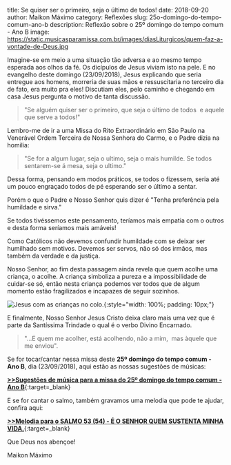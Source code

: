 title: Se quiser ser o primeiro, seja o último de todos!
date: 2018-09-20
author: Maikon Máximo
category: Reflexões
slug: 25o-domingo-do-tempo-comum-ano-b
description: Reflexão sobre o 25º domingo do tempo comum - Ano B
image: https://static.musicasparamissa.com.br/images/diasLiturgicos/quem-faz-a-vontade-de-Deus.jpg

Imagine-se em meio a uma situação tão adversa e ao mesmo tempo esperada aos olhos da fé. 
Os dicípulos de Jesus viviam isto na pele. E no evangelho deste domingo (23/09/2018),
Jesus explicando que seria entregue aos homens, morreria de suas mãos e ressuscitaria no terceiro dia de fato,
era muito pra eles! 
Discutiam eles, pelo caminho e chegando em casa Jesus pergunta o motivo de tanta discussão.

>"Se alguém quiser ser o primeiro,
que seja o último de todos 
e aquele que serve a todos!" 

Lembro-me de ir a uma Missa do Rito Extraordinário em São Paulo na Venerável Ordem Terceira de Nossa Senhora do Carmo, e o Padre dizia na homilia:

>"Se for a algum lugar, seja o ultimo, seja o mais humilde. Se todos sentarem-se á mesa, seja o ultimo." 

Dessa forma, pensando em modos práticos, se todos o fizessem, seria até um pouco engraçado todos de pé esperando ser o último a sentar. 

Porém o que o Padre e Nosso Senhor quis dizer é "Tenha preferência pela humildade e sirva."

Se todos tivéssemos este pensamento, teríamos mais empatia com o outros e desta forma seríamos mais amáveis!

Como Católicos não devemos confundir humildade com se deixar ser humilhado sem motivos.
Devemos ser servos, não só dos irmãos, mas também da verdade e da justiça.

Nosso Senhor, ao fim desta passagem ainda revela que quem acolhe uma criança, o acolhe.
A criança simboliza a pureza e a impossibilidade de cuidar-se só,
então nesta criança podemos ver todos que de algum momento estão fragilizados e incapazes de seguir sozinhos.

![Jesus com as crianças no colo.](https://static.musicasparamissa.com.br/images/diasLiturgicos/quem-faz-a-vontade-de-Deus.jpg){:style="width: 100%; padding: 10px;"}

E finalmente, Nosso Senhor Jesus Cristo deixa claro mais uma vez que é parte da Santíssima Trindade o qual é o verbo Divino Encarnado.

>"...E quem me acolher, está acolhendo, não a mim, 
mas àquele que me enviou".

Se for tocar/cantar nessa missa deste **25º domingo do tempo comum - Ano B**, dia (23/09/2018),
aqui estão as nossas sugestões de músicas:

[**>>Sugestões de música para a missa do 25º domingo do tempo comum - Ano B**](https://musicasparamissa.com.br/sugestoes-para/25o-domingo-do-tempo-comum-ano-b/){:target=\_blank}

E se for cantar o salmo, também gravamos uma melodia que pode te ajudar, confira aqui:

[**>>Melodia para o SALMO 53 (54) - É O SENHOR QUEM SUSTENTA MINHA VIDA.**](https://musicasparamissa.com.br/musica/salmo-e-o-senhor-quem-sustenta/){:target=\_blank}

Que Deus nos abençoe!

Maikon Máximo
